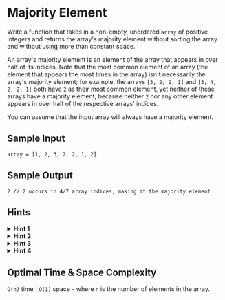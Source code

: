 # Majority Element

Write a function that takes in a non-empty, unordered `array` of positive integers and returns the array's majority element without sorting the array and without using more than constant space.

An array's majority element is an element of the array that appears in over half of its indices. Note that the most common element of an array (the element that appears the most times in the array) isn't necessarily the array's majority element; for example, the arrays `[3, 2, 2, 1]` and `[3, 4, 2, 2, 1]` both have `2` as their most common element, yet neither of these arrays have a majority element, because neither `2` nor any other element appears in over half of the respective arrays' indices.

You can assume that the input array will always have a majority element.

## Sample Input

```plaintext
array = [1, 2, 3, 2, 2, 1, 2]
```

## Sample Output

```plaintext
2 // 2 occurs in 4/7 array indices, making it the majority element
```

## Hints

<details>
<summary><b>Hint 1</b></summary>

If the `array` were sorted, the middle element would have to be the majority element. However, this does not produce an optimal algorithm. Can you find a solution that does not require sorting?

</details>

<details>
<summary><b>Hint 2</b></summary>

Try to first guess that the first element in the `array` is the majority element. From here, iterate through the array, incrementing a counter for each copy of that candidate element that is found, and decrementing the counter for each other element that is found. If the counter ends greater than 1, then that element must be the majority element. Can you generalize this idea to work for cases where the majority element isn't the first element?

</details>

<details>
<summary><b>Hint 3</b></summary>

Instead of iterating all the way to the end of the `array`, try stopping once the counter hits 0. At this point, the guessed majority element must not be the majority element in the subarray of the `array` that you have already looked at. Moreover, the actual majority element must still be the majority element in the remaining subarray of the `array`, since at most half of the values in the first subarray were the majority element (otherwise it would have had a negative count). With this intuition, you can just repeat this process, only using the remaining subarray.

</details>

<details>
<summary><b>Hint 4</b></summary>

This problem can also be solved using bit manipulation. Consider each of the bits used to store an integer. For each of these bits, if over half of the elements in the `array` have the bit set, then that bit must be set in the majority element as well. Doing this for each bit can determine which bits are set in the majority element, and thus what the majority element is.

</details>

## Optimal Time & Space Complexity

`O(n)` time | `O(1)` space - where `n` is the number of elements in the array.
